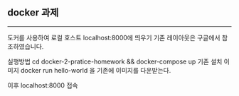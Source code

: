 ## docker 과제
-----
도커를 사용하여 로컬 호스트 localhost:8000에 띄우기
기존 레이아웃은 구글에서 참조하였습니다.

실행방법
    cd docker-2-pratice-homework && docker-compose up
기존 설치 이미지
    docker run hello-world
을 기존에 이미지를 다운받는다.

이후 localhost:8000 접속